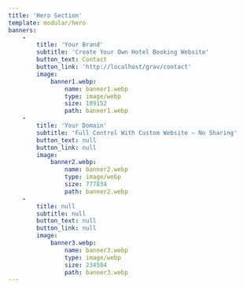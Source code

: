 ```yaml
---
title: 'Hero Section'
template: modular/hero
banners:
    -
        title: 'Your Brand'
        subtitle: 'Create Your Own Hotel Booking Website'
        button_text: Contact
        button_link: 'http://localhost/grav/contact'
        image:
            banner1.webp:
                name: banner1.webp
                type: image/webp
                size: 189152
                path: banner1.webp
    -
        title: 'Your Domain'
        subtitle: 'Full Control With Custom Website – No Sharing'
        button_text: null
        button_link: null
        image:
            banner2.webp:
                name: banner2.webp
                type: image/webp
                size: 777834
                path: banner2.webp
    -
        title: null
        subtitle: null
        button_text: null
        button_link: null
        image:
            banner3.webp:
                name: banner3.webp
                type: image/webp
                size: 234584
                path: banner3.webp
---
```



